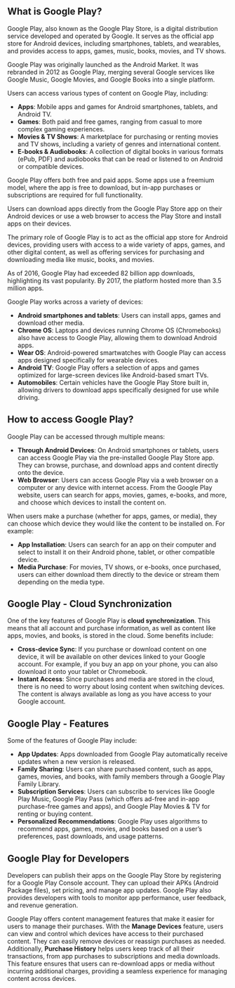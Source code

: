 ## What is Google Play?

Google Play, also known as the Google Play Store, is a digital distribution service developed and operated by Google. It serves as the official app store for Android devices, including smartphones, tablets, and wearables, and provides access to apps, games, music, books, movies, and TV shows.

Google Play was originally launched as the Android Market. It was rebranded in 2012 as Google Play, merging several Google services like Google Music, Google Movies, and Google Books into a single platform.

Users can access various types of content on Google Play, including:

-   **Apps**: Mobile apps and games for Android smartphones, tablets, and Android TV.
-   **Games**: Both paid and free games, ranging from casual to more complex gaming experiences.
-   **Movies & TV Shows**: A marketplace for purchasing or renting movies and TV shows, including a variety of genres and international content.
-   **E-books & Audiobooks**: A collection of digital books in various formats (ePub, PDF) and audiobooks that can be read or listened to on Android or compatible devices.

Google Play offers both free and paid apps. Some apps use a freemium model, where the app is free to download, but in-app purchases or subscriptions are required for full functionality.

Users can download apps directly from the Google Play Store app on their Android devices or use a web browser to access the Play Store and install apps on their devices.

The primary role of Google Play is to act as the official app store for Android devices, providing users with access to a wide variety of apps, games, and other digital content, as well as offering services for purchasing and downloading media like music, books, and movies.

As of 2016, Google Play had exceeded 82 billion app downloads, highlighting its vast popularity. By 2017, the platform hosted more than 3.5 million apps. 

Google Play works across a variety of devices:

-   **Android smartphones and tablets**: Users can install apps, games and download other media.
-   **Chrome OS**: Laptops and devices running Chrome OS (Chromebooks) also have access to Google Play, allowing them to download Android apps.
-   **Wear OS**: Android-powered smartwatches with Google Play can access apps designed specifically for wearable devices.
-   **Android TV**: Google Play offers a selection of apps and games optimized for large-screen devices like Android-based smart TVs.
-   **Automobiles**: Certain vehicles have the Google Play Store built in, allowing drivers to download apps specifically designed for use while driving.

## How to access Google Play?

Google Play can be accessed through multiple means:

-   **Through Android Devices**: On Android smartphones or tablets, users can access Google Play via the pre-installed Google Play Store app. They can browse, purchase, and download apps and content directly onto the device.
-   **Web Browser**: Users can access Google Play via a web browser on a computer or any device with internet access. From the Google Play website, users can search for apps, movies, games, e-books, and more, and choose which devices to install the content on.

When users make a purchase (whether for apps, games, or media), they can choose which device they would like the content to be installed on. For example:

-   **App Installation**: Users can search for an app on their computer and select to install it on their Android phone, tablet, or other compatible device.
-   **Media Purchase**: For movies, TV shows, or e-books, once purchased, users can either download them directly to the device or stream them depending on the media type.

## Google Play - Cloud Synchronization

One of the key features of Google Play is **cloud synchronization**. This means that all account and purchase information, as well as content like apps, movies, and books, is stored in the cloud. Some benefits include:

-   **Cross-device Sync**: If you purchase or download content on one device, it will be available on other devices linked to your Google account. For example, if you buy an app on your phone, you can also download it onto your tablet or Chromebook.
-   **Instant Access**: Since purchases and media are stored in the cloud, there is no need to worry about losing content when switching devices. The content is always available as long as you have access to your Google account.

## Google Play - Features

Some of the features of Google Play include:

-   **App Updates**: Apps downloaded from Google Play automatically receive updates when a new version is released.
-   **Family Sharing**: Users can share purchased content, such as apps, games, movies, and books, with family members through a Google Play Family Library.
-   **Subscription Services**: Users can subscribe to services like Google Play Music, Google Play Pass (which offers ad-free and in-app purchase-free games and apps), and Google Play Movies & TV for renting or buying content.
-   **Personalized Recommendations**: Google Play uses algorithms to recommend apps, games, movies, and books based on a user’s preferences, past downloads, and usage patterns.

## Google Play for Developers

Developers can publish their apps on the Google Play Store by registering for a Google Play Console account. They can upload their APKs (Android Package files), set pricing, and manage app updates. Google Play also provides developers with tools to monitor app performance, user feedback, and revenue generation.

Google Play offers content management features that make it easier for users to manage their purchases. With the **Manage Devices** feature, users can view and control which devices have access to their purchased content. They can easily remove devices or reassign purchases as needed. Additionally, **Purchase History** helps users keep track of all their transactions, from app purchases to subscriptions and media downloads. This feature ensures that users can re-download apps or media without incurring additional charges, providing a seamless experience for managing content across devices.
